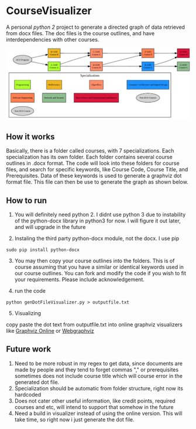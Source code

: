# CourseVisualizer
A personal *python 2* project to generate a directed graph of data retrieved from docx files. The doc files is the course outlines, and have interdependencies with other courses. 

![Screenshot](https://github.com/joeynor/CourseVisualizer/blob/master/sample/mygraph.png)

## How it works

Basically, there is a folder called courses, with 7 specializations. Each specialization has its own folder. 
Each folder contains several course outlines in .docx format. The code will look into these folders for course files, and search for specific keywords, like Course Code, Course Title, and Prerequisites. Data of these keywords is used to generate a graphviz dot format file. This file can then be use to generate the graph as shown below.

## How to run

1. You will definitely need python 2. I didnt use python 3 due to instability of the python-docx library in python3 for now. I will figure it out later, and will upgrade in the future

2. Instaling the third party python-docx module, not the docx. I use pip
```
sudo pip install python-docx
```

3. You may then copy your course outlines into the folders. This is of course assuming that you have a similar or identical keywords used in our course outlines. You can fork and modify the code if you wish to fit your requirements. Please include acknowledgement.

4. run the code
```
python genDotFileVisualizer.py > outputfile.txt
```

5. Visualizing 

copy paste the dot text from outputfile.txt into online graphviz visualizers like
[Graphviz Online](https://dreampuf.github.io/GraphvizOnline) or
[Webgraphviz](http://www.webgraphviz.com/) 

## Future work

1. Need to be more robust in my regex to get data, since documents are made by people and they tend to forget commas "," or prerequisites sometimes does not include course title which will course error in the generated dot file. 
2. Specialization should be automatic from folder structure, right now its hardcoded
3. Does not cater other useful information, like credit points, required courses and etc, will intend to support that somehow in the future
4. Need a build in visualizer instead of using the online version. This will take time, so right now i just generate the dot file. 
